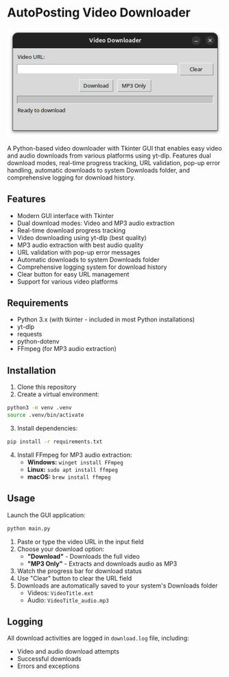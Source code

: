 # AutoPosting Video Downloader

![alt text](image.png)

A Python-based video downloader with Tkinter GUI that enables easy video and audio downloads from various platforms using yt-dlp. Features dual download modes, real-time progress tracking, URL validation, pop-up error handling, automatic downloads to system Downloads folder, and comprehensive logging for download history.

## Features
- Modern GUI interface with Tkinter
- Dual download modes: Video and MP3 audio extraction
- Real-time download progress tracking
- Video downloading using yt-dlp (best quality)
- MP3 audio extraction with best audio quality
- URL validation with pop-up error messages
- Automatic downloads to system Downloads folder
- Comprehensive logging system for download history
- Clear button for easy URL management
- Support for various video platforms

## Requirements
- Python 3.x (with tkinter - included in most Python installations)
- yt-dlp
- requests
- python-dotenv
- FFmpeg (for MP3 audio extraction)

## Installation
1. Clone this repository
2. Create a virtual environment:
```bash
python3 -m venv .venv
source .venv/bin/activate
```
3. Install dependencies:
```bash
pip install -r requirements.txt
```
4. Install FFmpeg for MP3 audio extraction:
   - **Windows:** `winget install FFmpeg`
   - **Linux:** `sudo apt install ffmpeg`
   - **macOS:** `brew install ffmpeg`

## Usage
Launch the GUI application:
```bash
python main.py
```
1. Paste or type the video URL in the input field
2. Choose your download option:
   - **"Download"** - Downloads the full video
   - **"MP3 Only"** - Extracts and downloads audio as MP3
3. Watch the progress bar for download status
4. Use "Clear" button to clear the URL field
5. Downloads are automatically saved to your system's Downloads folder
   - Videos: `VideoTitle.ext`
   - Audio: `VideoTitle_audio.mp3`

## Logging
All download activities are logged in `download.log` file, including:
- Video and audio download attempts
- Successful downloads
- Errors and exceptions
